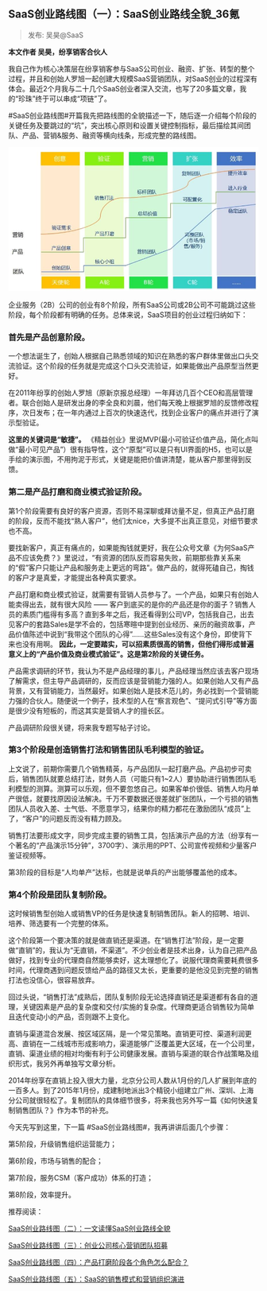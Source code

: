 ## SaaS创业路线图（一）：SaaS创业路线全貌_36氪  

> 发布: 吴昊@SaaS  

**本文作者 吴昊，纷享销客合伙人**

我自己作为核心决策层在纷享销客参与SaaS公司创业、融资、扩张、转型的整个过程，并且和创始人罗旭一起创建大规模SaaS营销团队，对SaaS创业的过程深有体会。最近2个月我与二十几个SaaS创业者深入交流，也写了20多篇文章，我的“珍珠”终于可以串成“项链”了。

\#SaaS创业路线图\#开篇我先把路线图的全貌描述一下，随后逐一介绍每个阶段的关键任务及要跳过的“坑”，突出核心原则和设置关键控制指标，最后描绘其间团队、产品、营销&服务、融资等横向线条，形成完整的路线图。

![image](images/1910-saascylxtysaascylxqm36k-0.jpeg)

企业服务（2B）公司的创业有8个阶段，所有SaaS公司或2B公司不可能跳过这些阶段，每个阶段都有明确的任务。总体来说，SaaS项目的创业过程归纳如下：

### 首先是产品创意阶段。

一个想法诞生了，创始人根据自己熟悉领域的知识在熟悉的客户群体里做出口头交流验证。这个阶段的任务就是完成这个口头交流验证，如果能做出产品原型当然更好。

在2011年纷享的创始人罗旭（原新京报总经理）一年拜访几百个CEO和高层管理者。联合创始人是研发出身的李全良和刘晨，他们每天晚上根据罗旭的反馈修改程序，次日发布；在一年内通过上百次的快速迭代，找到企业客户的痛点并进行了演示型验证。

**这里的关键词是“敏捷”。** 《精益创业》里说MVP\(最小可验证价值产品，简化点叫做“最小可见产品”）很有指导性，这个“原型”可以是只有UI界面的H5，也可以是手绘的演示图，不用拘泥于形式，关键是能把价值讲清楚，能从客户那里得到反馈。

### 第二是产品打磨和商业模式验证阶段。

第1个阶段需要有良好的客户资源，否则不易深聊或拜访量不足，但真正产品打磨的阶段，反而不能找“熟人客户”，他们太nice，大多提不出真正意见，对细节要求也不高。

要找新客户，真正有痛点的，如果能掏钱就更好，我在公众号文章《为何SaaS产品不应该免费？》里说过，“有资源的团队反而容易失败，前期那些靠关系来的“假”客户只能让产品和服务走上更远的弯路”。做产品的，就得死磕自己，掏钱的客户才是真爱，才能提出各种真实要求。

产品打磨和商业模式验证，就需要有营销人员参与了。一个产品，如果只有创始人能卖得出去，就有很大风险 —— 客户到底买的是你的产品还是你的面子？销售人员的素质门槛得有多高？直到多年之后，我还看得到公司VP，包括我自己，出去见客户的套路Sales是学不会的，包括寒暄中提到创业经历、亲历的融资故事，产品价值陈述中说到“我带这个团队的心得”......这些Sales没有这个身份，即使背下来也没有用啊。 **因此，一定要踏实，可以招素质很高的销售，但他们得形成普遍意义上的“产品价值及商业模式验证”。这是第2阶段的关键任务。**

产品需求调研的环节，我认为不是产品经理的事儿，产品经理当然应该去客户现场了解需求，但主导产品调研的，反而应该是营销能力强的人。如果创始人又有产品背景，又有营销能力，当然最好。如果创始人是技术范儿的，务必找到一个营销能力强的合伙人。随便说一个例子，技术型的人在“察言观色”、“提问式引导”等方面是很少没有短板的，而这其实是营销人才的擅长区。

产品调研阶段很关键，将来我专题写帖子讨论。

### 第3个阶段是创造销售打法和销售团队毛利模型的验证。

上文说了，前期你需要几个销售精英，与产品团队一起打磨产品。产品初步可卖后，销售团队就要总结打法，财务人员（可能只有1~2人）要协助进行销售团队毛利模型的测算。测算可以乐观，但不要忽悠自己。如果客单价很低、销售人均月单产很低，就要找原因设法解决。千万不要数据还很差就扩张团队，一个亏损的销售团队人员收入差、士气低、不愿意学习，结果你的精力都花在激励团队“成员”上了，“客户”的问题反而没有精力顾及。

销售打法要形成文字，同步完成主要的销售工具，包括演示产品的方法（纷享有一个著名的“产品演示15分钟”，3700字）、演示用的PPT、公司宣传视频和少量客户鉴证视频等。

第3阶段的目标是“人均单产”达标，也就是说单兵的产出能够覆盖他的成本。

### 第4个阶段是团队复制阶段。

这时候销售型创始人或销售VP的任务是快速复制销售团队。新人的招聘、培训、培养、筛选要有一个完整的体系。

这个阶段第一个要决策的就是做直销还是渠道。在“销售打法”阶段，是一定要做“直销”的，我认为“无直销，不渠道”。不少创业者是技术出身，认为自己把产品做好，找到专业的代理商自然能够卖好，这太理想化了。说服代理商需要耗费很多时间，代理商遇到问题反馈给产品的路径又太长，更重要的是他没见到完整的销售打法也没信心，很容易放弃。

回过头说，“销售打法”成熟后，团队复制阶段无论选择直销还是渠道都有各自的道理，关键因素是产品的复杂度和交付/实施的复杂度。代理商更适合销售较为简单且迭代变动小的产品，否则跟不上变化。

直销与渠道混合发展、按区域区隔，是一个常见策略。直销更可控、渠道利润更高、直销在一二线城市形成影响力，渠道能够广泛覆盖更大区域，在一个公司里，直销、渠道业绩的相对均衡有利于公司健康发展。直销与渠道的联合作战策略及组织形式，我另外再单独写文章分析。

2014年纷享在直销上投入很大力量，北京分公司人数从1月份的几人扩展到年底的一百多人。到了2015年1月份，成建制地派出3个精锐小组建立广州、深圳、上海分公司就很轻松了。复制团队的具体细节很多，将来我也另外写一篇《如何快速复制销售团队？》作为本节的补充。

今天先写到这里，下一篇 \#SaaS创业路线图\#，我再讲讲后面几个步骤：

第5阶段，升级销售组织运营能力；

第6阶段，市场与销售的配合；

第7阶段，服务CSM（客户成功）体系的打造；

第8阶段，效率提升。

推荐阅读：

[SaaS创业路线图（二）：一文读懂SaaS创业路线全貌](http://36kr.com/p/5137220.html)

[SaaS创业路线图（三）：创业公司核心营销团队招募](http://36kr.com/p/5138329.html)

[SaaS创业路线图（四）：产品打磨阶段各个角色怎么配合？](http://36kr.com/p/5139286.html)

[SaaS创业路线图（五）：SaaS的销售模式和营销组织演进](https://36kr.com/p/5140391.html)
